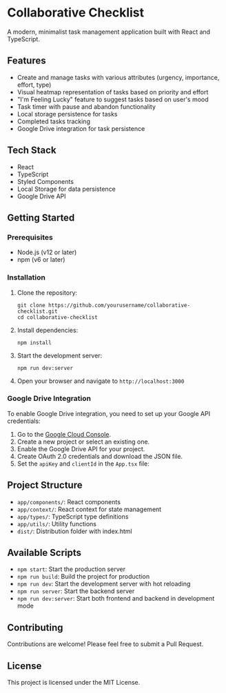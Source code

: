 # Collaborative Checklist

A modern, minimalist task management application built with React and TypeScript.

## Features

- Create and manage tasks with various attributes (urgency, importance, effort, type)
- Visual heatmap representation of tasks based on priority and effort
- "I'm Feeling Lucky" feature to suggest tasks based on user's mood
- Task timer with pause and abandon functionality
- Local storage persistence for tasks
- Completed tasks tracking
- Google Drive integration for task persistence

## Tech Stack

- React
- TypeScript
- Styled Components
- Local Storage for data persistence
- Google Drive API

## Getting Started

### Prerequisites

- Node.js (v12 or later)
- npm (v6 or later)

### Installation

1. Clone the repository:
   ```
   git clone https://github.com/yourusername/collaborative-checklist.git
   cd collaborative-checklist
   ```

2. Install dependencies:
   ```
   npm install
   ```

3. Start the development server:
   ```
   npm run dev:server
   ```

4. Open your browser and navigate to `http://localhost:3000`

### Google Drive Integration

To enable Google Drive integration, you need to set up your Google API credentials:

1. Go to the [Google Cloud Console](https://console.cloud.google.com/).
2. Create a new project or select an existing one.
3. Enable the Google Drive API for your project.
4. Create OAuth 2.0 credentials and download the JSON file.
5. Set the `apiKey` and `clientId` in the `App.tsx` file:

## Project Structure

- `app/components/`: React components
- `app/context/`: React context for state management
- `app/types/`: TypeScript type definitions
- `app/utils/`: Utility functions
- `dist/`: Distribution folder with index.html

## Available Scripts

- `npm start`: Start the production server
- `npm run build`: Build the project for production
- `npm run dev`: Start the development server with hot reloading
- `npm run server`: Start the backend server
- `npm run dev:server`: Start both frontend and backend in development mode

## Contributing

Contributions are welcome! Please feel free to submit a Pull Request.

## License

This project is licensed under the MIT License.